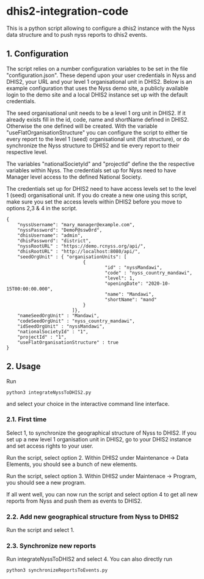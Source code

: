 # dhis2-integration-code

This is a python script allowing to configure a dhis2 instance with the Nyss data structure and to push nyss reports to dhis2 events. 

## 1. Configuration

The script relies on a number configuration variables to be set in the file "configuration.json". These depend upon your user credentials in Nyss and DHIS2, your URL and your level 1 organisational unit in DHIS2. Below is an example configuration that uses the Nyss demo site, a publicly available login to the demo site and a local DHIS2 instance set up with the default credentials.

The seed organisational unit needs to be a level 1 org unit in DHIS2. If it already exists fill in the id, code, name and shortName defined in DHIS2. Otherwise the one defined will be created. With the variable "useFlatOrganisationStructure" you can configure the script to either tie every report to the level 1 (seed) organisational unit (flat structure), or do synchronize the Nyss structure to DHIS2 and tie every report to their respective level. 

The variables "nationalSocietyId" and "projectId" define the the respective variables within Nyss. The credentials set up for Nyss need to have Manager level access to the defined National Society. 

The credentials set up for DHIS2 need to have access levels set to the level 1 (seed) organisational unit. If you do create a new one using this script, make sure you set the access levels within DHIS2 before you move to options 2,3 & 4 in the script. 

```
{   
    "nyssUsername": "mary_manager@example.com",
    "nyssPassword": "DemoP@ssw0rd",
    "dhisUsername": "admin",
    "dhisPassword": "district",
    "nyssRootURL" : "https://demo.rcnyss.org/api/",
    "dhisRootURL" : "http://localhost:8080/api/",
    "seedOrgUnit" : { "organisationUnits": [
                            {
                                    "id" : "nyssMandawi",
                                    "code" : "nyss_country_mandawi",
                                    "level": 1,
                                    "openingDate": "2020-10-15T00:00:00.000",
                                    "name": "Mandawi",
                                    "shortName": "mand"
                            }
                        ]},
    "nameSeedOrgUnit" : "Mandawi",
    "codeSeedOrgUnit" : "nyss_country_mandawi",
    "idSeedOrgUnit" : "nyssMandawi",
    "nationalSocietyId" : "1",
    "projectId" : "1",
    "useFlatOrganisationStructure" : true
}
```

## 2. Usage

Run

```
python3 integrateNyssToDHIS2.py
```

and select your choice in the interactive command line interface.

### 2.1. First time 

Select 1, to synchronize the geographical structure of Nyss to DHIS2. If you set up a new level 1 organisation unit in DHIS2, go to your DHIS2 instance and set access rights to your user. 

Run the script, select option 2. Within DHIS2 under Maintenance -> Data Elements, you should see a bunch of new elements. 

Run the script, select option 3. Within DHIS2 under Maintenace -> Program, you should see a new program. 

If all went well, you can now run the script and select option 4 to get all new reports from Nyss and push them as events to DHIS2. 

### 2.2. Add new geographical structure from Nyss to DHIS2

Run the script and select 1. 

### 2.3. Synchronize new reports

Run integrateNyssToDHIS2 and select 4. You can also directly run 
```
python3 synchronizeReportsToEvents.py
```
